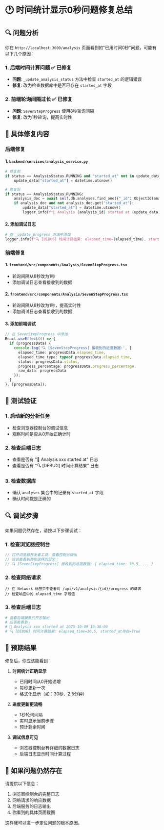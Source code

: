 # 🕐 时间统计显示0秒问题修复总结

## 🔍 问题分析

你在 `http://localhost:3000/analysis` 页面看到的"已用时间0秒"问题，可能有以下几个原因：

### 1. 后端时间计算问题 ✅ 已修复
- **问题**: `_update_analysis_status` 方法中检查 `started_at` 的逻辑错误
- **修复**: 改为检查数据库中是否已存在 `started_at` 字段

### 2. 前端轮询间隔过长 ✅ 已修复
- **问题**: `SevenStepProgress` 使用8秒轮询间隔
- **修复**: 改为1秒轮询，提高实时性

## 🔧 具体修复内容

### 后端修复

#### 1. `backend/services/analysis_service.py`
```python
# 修复前
if status == AnalysisStatus.RUNNING and "started_at" not in update_data:
    update_data["started_at"] = datetime.utcnow()

# 修复后  
if status == AnalysisStatus.RUNNING:
    analysis_doc = await self.db.analyses.find_one({"_id": ObjectId(analysis_id)})
    if analysis_doc and not analysis_doc.get("started_at"):
        update_data["started_at"] = datetime.utcnow()
        logger.info(f"🚀 Analysis {analysis_id} started at {update_data['started_at']}")
```

#### 2. 添加调试日志
```python
# 在 _update_progress 方法中添加
logger.info(f"🔍 [DEBUG] 时间计算结果: elapsed_time={elapsed_time}, started_at存在={analysis_doc and analysis_doc.get('started_at') is not None}")
```

### 前端修复

#### 1. `frontend/src/components/Analysis/SevenStepProgress.tsx`
- 轮询间隔从8秒改为1秒
- 添加调试日志查看接收到的数据

#### 2. `frontend/src/components/Analysis/SevenStepProgress.tsx`
- 轮询间隔从8秒改为1秒，提高实时性
- 添加调试日志查看接收到的数据

#### 3. 添加前端调试
```typescript
// 在 SevenStepProgress 中添加
React.useEffect(() => {
  if (progressData) {
    console.log('🔍 [SevenStepProgress] 接收到的进度数据:', {
      elapsed_time: progressData.elapsed_time,
      elapsed_time_type: typeof progressData.elapsed_time,
      status: progressData.status,
      progress_percentage: progressData.progress_percentage,
      raw_data: progressData
    });
  }
}, [progressData]);
```

## 🧪 测试验证

### 1. 启动新的分析任务
- 检查浏览器控制台的调试信息
- 观察时间是否从0开始正确计时

### 2. 检查后端日志
- 查看是否有 "🚀 Analysis xxx started at" 日志
- 查看是否有 "🔍 [DEBUG] 时间计算结果" 日志

### 3. 检查数据库
- 确认 `analyses` 集合中的记录有 `started_at` 字段
- 确认时间戳是正确的

## 🔍 调试步骤

如果问题仍然存在，请按以下步骤调试：

### 1. 检查浏览器控制台
```javascript
// 打开浏览器开发者工具，查看控制台输出
// 应该能看到类似这样的日志：
// 🔍 [SevenStepProgress] 接收到的进度数据: { elapsed_time: 30.5, ... }
```

### 2. 检查网络请求
```
// 在 Network 标签页中查看对 /api/v1/analysis/{id}/progress 的请求
// 检查响应中的 elapsed_time 字段值
```

### 3. 检查后端日志
```bash
# 查看后端服务的日志输出
# 应该能看到：
# 🚀 Analysis xxx started at 2025-10-09 10:30:00
# 🔍 [DEBUG] 时间计算结果: elapsed_time=30.5, started_at存在=True
```

## 🎯 预期结果

修复后，你应该能看到：

1. **时间统计正确显示**
   - 已用时间从0开始递增
   - 每秒更新一次
   - 格式化显示（如：30秒、2.5分钟）

2. **进度更新更流畅**
   - 1秒轮询间隔
   - 实时显示当前步骤
   - 预计剩余时间

3. **调试信息可见**
   - 浏览器控制台有详细的数据日志
   - 后端日志显示时间计算过程

## 🚨 如果问题仍然存在

请提供以下信息：

1. 浏览器控制台的完整日志
2. 网络请求的响应数据
3. 后端服务的日志输出
4. 你看到的具体页面截图

这样我可以进一步定位问题的根本原因。